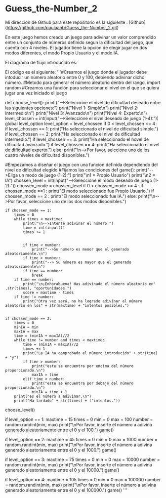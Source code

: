 # Guess_the-Number_2
Mi direccion de Github para este repositorio es la siguiente : [Github] (https://github.com/paulaanb/Guess_the-Number_2.git)

En este juego hemos creado un juego para adivinar un valor comprendido entre un conjunto de números definido segun la dificultad del juego, que cuenta con 4 niveles.
El jugador tiene la opcion de elegir jugar en dos modos diferentes, el modo Propio Usuario y el modo IA. 


El diagrama de flujo introducido es:


El código es el siguiente:
'''#Creamos el juego donde el jugador debe intoducir un número aleatorio entre 0 y 100, debiendo adivinar dicho número.
#Metodo para generar el número aleatorio dentro del rango.
import random
#Creamos una función para seleccionar el nivel en el que se quiera jugar una vez iniciado el juego

def choose_level():
    print ("-->Seleccione el nivel de dificultad deseado entre las siguientes opciones:")
    print("Nivel 1: Simple\n")
    print("Nivel 2: Intermedio\n")
    print("Nivel 3: Avanzado\n")
    print("Nivel 4: Experto\n")
    level_chossen = int(input("-->Seleccione el nivel deseado de juego (1-4):"))
    global level_option 
    level_option = level_chossen
    if 0 < level_chossen <= 4 :
        if level_chossen == 1:
            print("Ha seleccionado el nivel de dificultad simple.")
        if level_chossen == 2:
            print("Ha seleccionado el nivel de dificultad intermedio.")
        if level_chossen == 3:
            print("Ha seleccionado el novel de dificultad avanzado.")
        if level_chossen == 4:
            print("Ha seleccionado el nivel de dificultad experto.")
    else:
        print("\n-->Por favor, selccione uno de los cuatro niveles de dificultad disponibles.")

#Empezamos a diseñar el juego con una funcion definida dependiendo del nivel de dificultad elegido
#Fijamos las condiciones
def game():
    print("-->Eliga un modo de juego (1-2):")
    print("\n1 = Propio Usuario")
    print("\n2 = IA")
    chossen_level = int(input("-->Seleccione el modo deseado de juego (1-2):"))
    chossen_mode = chossen_level
    if 0 < chossen_mode <= 4 :
        if chossen_mode ==1 :
            print("El modo seleccionado fue Propio Usuario.")
        if chossen_mode == 2 :
            print("El modo seleccionado fue IA.")
    else:
        print("\n-->Por favor, seleccione uno de los dos modos disponibles.")
        
    if chossen_mode == 1:
        times = 0
        while times < maxtime:
            print("\n-->Intente adivinar el número:")
            time = int(input())
            times += 1
            
            
            if time < number:
                print("-->Su número es menor que el generado aleatoriamente.\n")
            if time > number:
                print("--> Su número es mayor que el generado aleatoriamente\n")
            if time == number:
                break
        if time == number:
            print("\n¡Enhorabuena! Has adivinado el número aleatorio en" ,str(times), "oportunidades.")
            score = maxtime - times
        if time != number:
            print("Otra vez será, no ha logrado adivinar el número aleatorio en los" + str(maxtime) + "intentos posibles.")
        
        
    if chossen_mode == 2:
        times = 0
        minIA = min
        maxIA = max 
        time = (minIA + maxIA)//2
        while time != number and times < maxtime: 
            time = (minIA + maxIA)//2
            times += 1
            print("La IA ha comprobado el número introducido" + str(time) + "y")
            if time > number:
                print("este se encuentra por encima del número proporcionado.\n")
                maxIA = time
            elif time < number:
                print("este se encuentra por debajo del número proporcionado.\n")
                minIA = time + 1
        print("es el número a adivinar.\n")
        print("Ha tardado" + str(times) + ("intentos."))

choose_level()

if level_option == 1:
    maxtime = 15
    times = 0
    min = 0
    max = 100
    number = random.randint(min, max)
    print("\nPor favor, inserte el número a adivina generado aleatoriamente entre el 0 y el 100.")
    game()
    
if level_option == 2:
    maxtime = 45
    times = 0
    min = 0
    max = 1000
    number = random.randint(min, max)
    print("\nPor favor, inserte el número a adivina generado aleatoriamente entre el 0 y el 1000.")
    game()
    
if level_option == 3:
    maxtime = 75
    times = 0
    min = 0
    max = 10000
    number = random.randint(min, max)
    print("\nPor favor, inserte el número a adivina generado aleatoriamente entre el 0 y el 10000.")
    game()
    
if level_option == 4:
    maxtime = 105
    times = 0
    min = 0
    max = 100000
    number = random.randint(min, max)
    print("\nPor favor, inserte el número a adivina generado aleatoriamente entre el 0 y el 100000.")
    game()
    '''
